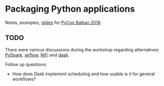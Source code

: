 # Packaging Python applications

Notes, examples, [slides](Slides.md) for [PyCon Balkan 2018](https://pyconbalkan.com/).

## TODO

There were various discussions during the workshop regarding alternatives:
[PySpark](http://spark.apache.org/docs/2.2.0/api/python/pyspark.html),
[airflow](https://airflow.apache.org/), [NiFi](https://nifi.apache.org/) and
[dask](https://dask.org/).

Follow up questions:

* How does Dask implement scheduling and how usable is it for general workflows?
